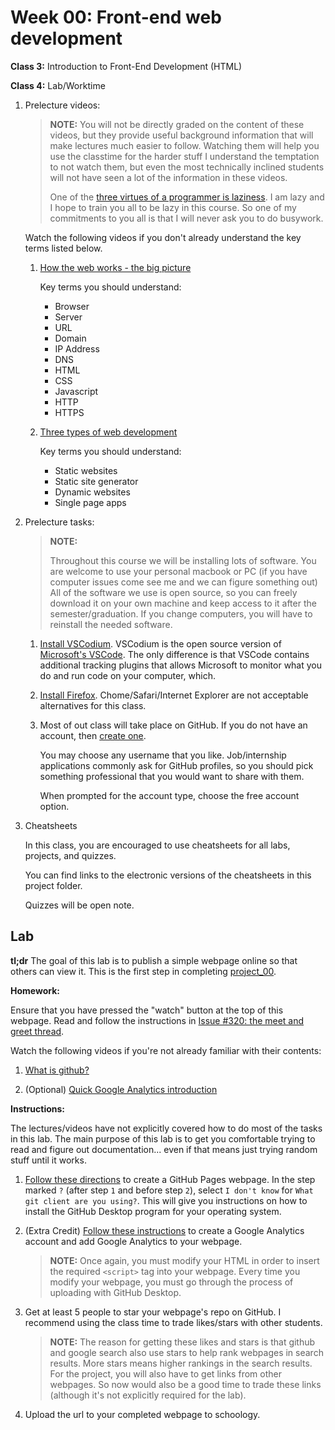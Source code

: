 # Week 00: Front-end web development

**Class 3:** Introduction to Front-End Development (HTML)

**Class 4:** Lab/Worktime 

1. Prelecture videos:

    > **NOTE:**
    > You will not be directly graded on the content of these videos,
    > but they provide useful background information that will make lectures much easier to follow.
    > Watching them will help you use the classtime for the harder stuff
    > I understand the temptation to not watch them, but even the most technically inclined students will not have seen a lot of the information in these videos.
    >
    > One of the [three virtues of a programmer is laziness](https://thethreevirtues.com/).
    > I am lazy and I hope to train you all to be lazy in this course. 
    > So one of my commitments to you all is that I will never ask you to do busywork.


    Watch the following videos if you don't already understand the key terms listed below.

    1. [How the web works - the big picture](https://www.youtube.com/watch?v=hJHvdBlSxug)

        Key terms you should understand:
        * Browser
        * Server
        * URL
        * Domain
        * IP Address
        * DNS
        * HTML
        * CSS
        * Javascript
        * HTTP
        * HTTPS

    1. [Three types of web development](https://www.youtube.com/watch?v=Kg0Q_YaQ3Gk)

        Key terms you should understand:
        * Static websites
        * Static site generator
        * Dynamic websites
        * Single page apps

1. Prelecture tasks:

    > **NOTE:**
    >
    > Throughout this course we will be installing lots of software.
    > You are welcome to use your personal macbook or PC (if you have computer issues come see me and we can figure something out)
    > All of the software we use is open source, so you can freely download it on your own machine and keep access to it after the semester/graduation.
    > If you change computers, you will have to reinstall the needed software.

    1. [Install VSCodium](https://vscodium.com/).
        VSCodium is the open source version of [Microsoft's VSCode](https://code.visualstudio.com/Download).
        The only difference is that VSCode contains additional tracking plugins that allows Microsoft to monitor what you do and run code on your computer,
        which.

    1. [Install Firefox](https://www.mozilla.org/en-US/exp/firefox/new/).
        Chome/Safari/Internet Explorer are not acceptable alternatives for this class.

    1. Most of out class will take place on GitHub. If you do not have an account,
       then [create one](https://github.com/join).

       You may choose any username that you like.
       Job/internship applications commonly ask for GitHub profiles,
       so you should pick something professional that you would want to share with them.

       When prompted for the account type, choose the free account option.

1. Cheatsheets

    In this class, you are encouraged to use cheatsheets for all labs, projects, and quizzes.

    You can find links to the electronic versions of the cheatsheets in this project folder.

    Quizzes will be open note.

## Lab

**tl;dr**
The goal of this lab is to publish a simple webpage online so that others can view it.
This is the first step in completing [project\_00](/project_00_basic_webpage/).

**Homework:**

Ensure that you have pressed the "watch" button at the top of this webpage.
Read and follow the instructions in [Issue #320: the meet and greet thread]().

Watch the following videos if you're not already familiar with their contents:
    
1. [What is github?](https://www.youtube.com/watch?v=w3jLJU7DT5E)

1. (Optional) [Quick Google Analytics introduction](https://www.youtube.com/watch?v=RL61v47WyHs)

**Instructions:**

The lectures/videos have not explicitly covered how to do most of the tasks in this lab.
The main purpose of this lab is to get you comfortable trying to read and figure out documentation...
even if that means just trying random stuff until it works.

1. [Follow these directions](https://pages.github.com/) to create a GitHub Pages webpage.
   In the step marked `?` (after step `1` and before step `2`),
   select `I don't know` for `What git client are you using?`.
   This will give you instructions on how to install the GitHub Desktop program for your operating system.

1. (Extra Credit) [Follow these instructions](https://support.google.com/analytics/answer/1008015?hl=en) to create a Google Analytics account and add Google Analytics to your webpage.

   > **NOTE:**
   > Once again, you must modify your HTML in order to insert the required `<script>` tag into your webpage.
   > Every time you modify your webpage, you must go through the process of uploading with GitHub Desktop.

1. Get at least 5 people to star your webpage's repo on GitHub. I recommend using the class time to trade likes/stars with other students.

   > **NOTE:**
   > The reason for getting these likes and stars is that github and google search also use stars to help rank webpages in search results.
   > More stars means higher rankings in the search results.
   > For the project, you will also have to get links from other webpages.
   > So now would also be a good time to trade these links (although it's not explicitly required for the lab).

1. Upload the url to your completed webpage to schoology.
